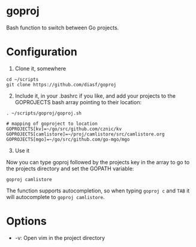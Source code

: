 goproj
======

Bash function to switch between Go projects.

# Configuration

1. Clone it, somewhere

  ```
  cd ~/scripts
  git clone https://github.com/diasf/goproj
  ```

2. Include it, in your .bashrc if you like, and add your projects to the GOPROJECTS bash array pointing to their location:

  ```
  . ~/scripts/goproj/goproj.sh

  # mapping of goproject to location
  GOPROJECTS[kv]=~/go/src/github.com/cznic/kv
  GOPROJECTS[camlistore]=~/proj/camlistore/src/camlistore.org
  GOPROJECTS[mgo]=~/go/src/github.com/go-mgo/mgo
  ```

3. Use it

  Now you can type goproj followed by the projects key in the array to go to the projects directory and set the GOPATH variable:

  ```
  goproj camlistore
  ```

  The function supports autocompletion, so when typing `goproj c` and `TAB` it will autocomplete to `goproj camlistore`.

# Options

* -v: Open vim in the project directory
